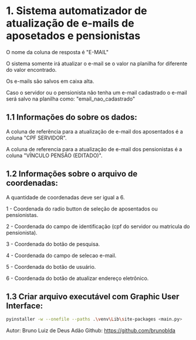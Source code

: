 # 1. Sistema automatizador de atualização de e-mails de aposetados e pensionistas

O nome da coluna de resposta é "E-MAIL"

O sistema somente irá atualizar o e-mail se o valor na planilha for diferente do valor encontrado.

Os e-mails são salvos em caixa alta.

Caso o servidor ou o pensionista não tenha um e-mail cadastrado o e-mail será salvo na planilha como: "email_nao_cadastrado"

## 1.1 Informações do sobre os dados:

A coluna de referência para a atualização de e-mail dos aposentados é a coluna "CPF SERVIDOR".

A coluna de referencia para a atualização de e-mail dos pensionistas é a coluna "VÍNCULO PENSÃO (EDITADO)".

## 1.2 Informações sobre o arquivo de coordenadas:

A quantidade de coordenadas deve ser igual a 6.

1 - Coordenada do radio button de seleção de aposentados ou pensionistas.

2 - Coordenada do campo de identificação (cpf do servidor ou matricula do pensionista).

3 - Coordenada do botão de pesquisa.

4 - Coordenada do campo de selecao e-mail.

5 - Coordenada do botão de usuário.

6 - Coordenada do botão de atualizar endereço eletrônico.

## 1.3 Criar arquivo executável com Graphic User Interface: 

```bash
pyinstaller -w --onefile --paths .\venv\Lib\site-packages <main.py>
```

Autor: Bruno Luiz de Deus Adão
Github: https://github.com/brunoblda